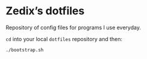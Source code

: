 # Zedix’s dotfiles

Repository of config files for programs I use everyday.

`cd` into your local `dotfiles` repository and then:

```bash
./bootstrap.sh
```